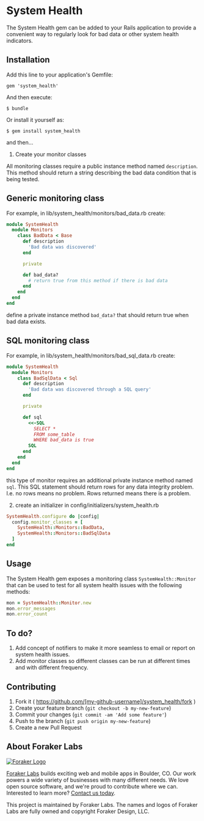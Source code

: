 # System Health

The System Health gem can be added to your Rails application to provide
a convenient way to regularly look for bad data or other system health
indicators.

## Installation

Add this line to your application's Gemfile:

    gem 'system_health'

And then execute:

    $ bundle

Or install it yourself as:

    $ gem install system_health

and then...

1. Create your monitor classes

  All monitoring classes require a public instance method named `description`.
  This method should return a string describing the bad data condition that is
  being tested.

## Generic monitoring class

  For example, in lib/system_health/monitors/bad_data.rb create:

  ```ruby
  module SystemHealth
    module Monitors
      class BadData < Base
        def description
          'Bad data was discovered'
        end

        private

        def bad_data?
          # return true from this method if there is bad data
        end
      end
    end
  end
  ```

  define a private instance method `bad_data?` that should return true
  when bad data exists.

## SQL monitoring class

  For example, in lib/system_health/monitors/bad_sql_data.rb create:

  ```ruby
  module SystemHealth
    module Monitors
      class BadSqlData < Sql
        def description
          'Bad data was discovered through a SQL query'
        end

        private

        def sql
          <<-SQL
            SELECT *
            FROM some_table
            WHERE bad_data is true
          SQL
        end
      end
    end
  end
  ```

  this type of monitor requires an additional private instance method
  named `sql`.  This SQL statement should return rows for any data
  integrity problem.  I.e. no rows means no problem.  Rows returned means
  there is a problem.


2. create an initializer in config/initializers/system_health.rb

  ```ruby
  SystemHealth.configure do |config|
    config.monitor_classes = [
      SystemHealth::Monitors::BadData,
      SystemHealth::Monitors::BadSqlData
    ]
  end
  ```

## Usage

The System Health gem exposes a monitoring class `SystemHealth::Monitor` that
can be used to test for all system health issues with the following
methods:

```ruby
mon = SystemHealth::Monitor.new
mon.error_messages
mon.error_count
```

## To do?

1. Add concept of notifiers to make it more seamless to email or report
   on system health issues.
2. Add monitor classes so different classes can be run at different
   times and with different frequency.

## Contributing

1. Fork it ( https://github.com/[my-github-username]/system_health/fork )
2. Create your feature branch (`git checkout -b my-new-feature`)
3. Commit your changes (`git commit -am 'Add some feature'`)
4. Push to the branch (`git push origin my-new-feature`)
5. Create a new Pull Request

## About Foraker Labs

[![Foraker Logo](http://assets.foraker.com/attribution_logo.png)](https://www.foraker.com/)

[Foraker Labs](https://www.foraker.com/) builds exciting web and mobile apps in Boulder, CO. Our work powers a wide variety of businesses with many different needs. We love open source software, and we're proud to contribute where we can. Interested to learn more? [Contact us today](https://www.foraker.com/contact-us).

This project is maintained by Foraker Labs. The names and logos of Foraker Labs are fully owned and copyright Foraker Design, LLC.

